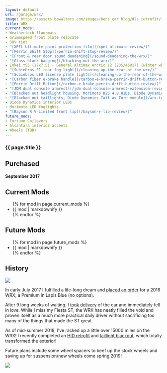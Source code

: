 ```yaml
---
layout: default
url: /garage/wrx/
image: https://assets.bpwalters.com/images/bens_car_blog/d2s_retrofit/front_end_c_lights_hids_dusk.jpg
title: WRX
current_mods:
- Weathertech floormats
- Grimmspeed front plate relocate
- 30% tint
- "[XPEL Ultimate paint protection film](/xpel-ultimate-review/)"
- "[Perrin Shift Stop](/perrin-shift-stop-review/)"
- "[Front & rear door sound deadening](/sound-deadening-the-wrx/)"
- "[Gloss black badging](/blacking-out-the-wrx/)"
- Enkei YS5 (17x7.5) + General Altimax Arctic 12 (235/45R17) (winter wheels & tires)
- "[Subiebros F1 rear fog light](/cleaning-up-the-rear-of-the-wrx/)"
- "[Subiebros LED license plate lights](/cleaning-up-the-rear-of-the-wrx/)"
- "[Carbon fiber e-brake handle](/carbon-e-brake-perrin-drift-button-review/)"
- "[Perrin Drift Button](/carbon-e-brake-perrin-drift-button-review/)"
- "[JDM dual console armrest](/jdm-dual-console-armrest-extension-review/)"
- "[Blacked out headlight housing, Morimoto D2S 4.0 HIDs, Diode Dynamics c-lights](/morimoto-d2s-4.0-hid-retrofit/)"
- "[Blacked out taillights, Diode Dynamics Tail as Turn module](/wrx-taillight-blackout/)"
- Diode Dynamics interior LEDs
- Morimoto LED foglights
- "[Bayson R V-Limited front lip](/bayson-r-lip-review/)"
future_mods:
- Fortune Coilovers
- Alcantara interior accents
- Wheels (TBD)
---
```


<section id="wrx" class="car">
    <section id="intro" class="is-intro-section">
        <div class="background-image-wrapper is-dark">
            <div class="is-opaque" style="background-image: url('https://assets.bpwalters.com/images/bens_car_blog/d2s_retrofit/front_end_c_lights_hids_dusk.jpg');"></div>
        </div>
        <div class="container has-middle-text">
            <div class="item flex-100">
                <div class="intro-title">
                    <h1>{{ page.title }}</h1>
                </div>
            </div>
        </div>
    </section>
    <section id="details">
        <div class="container">
            <div class="item flex-33 is-center-aligned">
                <h2>Purchased</h2>
                <h4 class="is-thin">September 2017</h4>
            </div>
            <div class="item flex-33">
                <h2 class="is-center-aligned">Current Mods</h2>
                <ul class="mods-list">
                {% for mod in page.current_mods %}
                    <li>{{ mod | markdownify }}</li>
                {% endfor %}
                </ul>
            </div>
            <div class="item flex-33">
                <h2 class="is-center-aligned">Future Mods</h2>
                <ul class="mods-list">
                {% for mod in page.future_mods %}
                    <li>{{ mod | markdownify }}</li>
                {% endfor %}
                </ul>
            </div>
        </div>
    </section>
    <section id="history">
        <div class="container">
            <div class="item flex-100 is-center-aligned">
                <h2>History</h2>
                <img src="https://assets.bpwalters.com/images/bens_car_blog/wrx_dealership.jpg">
            </div>
            <div class="item flex-100">
                <p>In early July 2017 I fulfilled a life-long dream and <a href="/buying-a-wrx">placed an order</a> for a 2018 WRX; a Premium in Lapis Blue (no options).</p>
                <p>After 9 long weeks of waiting, I <a href="/taking-delivery-of-my-wrx">took delivery</a> of the car and immediately fell in love.  While I miss my Fiesta ST, the WRX has neatly filled the void and proven itself as a much more practical daily driver without sacrificing too many of the things that made the ST great.</p>
                <p>As of mid-summer 2018, I've racked up a little over 15000 miles on the WRX!  I recently completed an <a href="/morimoto-d2s-4.0-hid-retrofit">HID retrofit</a> and <a href="/wrx-taillight-blackout">taillight blackout</a>, which totally transformed the exterior!</p>
                <p>Future plans include some wheel spacers to beef up the stock wheels and saving up for suspension/new wheels come spring 2019!</p>
            </div>
            <div class="item flex-100 is-center-aligned">
                <img src="https://assets.bpwalters.com/images/bens_car_blog/d2s_retrofit/front_end_c_lights_hids_1.jpg">
            </div>
        </div>
    </section>
</section>